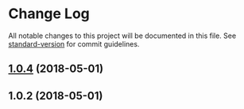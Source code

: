 # Change Log

All notable changes to this project will be documented in this file. See [standard-version](https://github.com/conventional-changelog/standard-version) for commit guidelines.

<a name="1.0.4"></a>
## [1.0.4](https://github.com/joemphilips/blockchain-driver/compare/v1.0.2...v1.0.4) (2018-05-01)



<a name="1.0.2"></a>
## 1.0.2 (2018-05-01)
